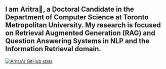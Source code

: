 ## I am Aritra👋, a Doctoral Candidate in the Department of Computer Science at Toronto Metropolitan University. My research is focused on Retrieval Augmented Generation (RAG) and Question Answering Systems in NLP and the Information Retrieval domain. 

[![Aritra's GitHub stats](https://github-readme-stats.vercel.app/api?username=Aritra23)](https://github.com/Aritra23/github-readme-stats)


